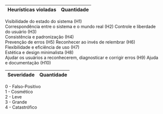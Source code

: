 | Heurísticas violadas | Quantidade |
|----------------------|------------|
Visibilidade do estado do sistema (H1)	
Correspondência entre o sistema e o mundo real (H2)	
Controle e liberdade do usuário (H3)	
Consistência e padronização (H4)	
Prevenção de erros (H5)	
Reconhecer ao invés de relembrar (H6)	
Flexibilidade e eficiência de uso (H7)	
Estética e design minimalista (H8)	
Ajudar  os  usuários  a  reconhecerem,  diagnosticar  e corrigir erros (H9)	
Ajuda e documentação (H10)	



| Severidade |	Quantidade |
|------------|-------------|
0 - Falso-Positivo	
1 - Cosmético	
2 - Leve	
3 - Grande	
4 - Catastrófico	
